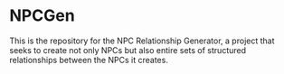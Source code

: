 # NPCGen
This is the repository for the NPC Relationship Generator, a project that seeks to create not only NPCs but also entire sets of structured relationships between the NPCs it creates.
